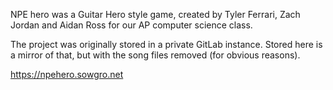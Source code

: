 NPE hero was a Guitar Hero style game, created by Tyler Ferrari, Zach Jordan and Aidan Ross for our AP computer science class. 

The project was originally stored in a private GitLab instance.
Stored here is a mirror of that, but with the song files removed (for obvious reasons). 

https://npehero.sowgro.net
